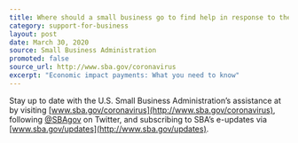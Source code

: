 ```yaml
---
title: Where should a small business go to find help in response to the Coronavirus pandemic?
category: support-for-business
layout: post
date: March 30, 2020
source: Small Business Administration
promoted: false
source_url: http://www.sba.gov/coronavirus
excerpt: "Economic impact payments: What you need to know"
---
```


Stay up to date with the U.S. Small Business Administration’s assistance at by visiting [www.sba.gov/coronavirus](http://www.sba.gov/coronavirus), following [@SBAgov](http://www.twitter.com/SBAGov) on Twitter, and subscribing to SBA’s e-updates via [www.sba.gov/updates](http://www.sba.gov/updates).
